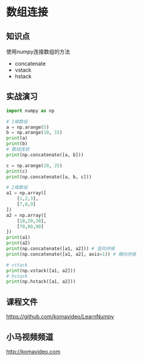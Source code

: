 数组连接
========

## 知识点

使用numpy连接数组的方法

* concatenate
* vstack
* hstack

## 实战演习

~~~python
import numpy as np

# 1维数组
a = np.arange(5)
b = np.arange(10, 15)
print(a)
print(b)
# 数组连结
print(np.concatenate([a, b]))

c = np.arange(20, 25)
print(c)
print(np.concatenate([a, b, c]))

# 2维数组
a1 = np.array([
    [1,2,3],
    [7,8,9]
])
a2 = np.array([
    [10,20,30],
    [70,80,90]
])
print(a1)
print(a2)
print(np.concatenate([a1, a2])) # 竖向拼接
print(np.concatenate([a1, a2], axis=1)) # 横向拼接

# vstack
print(np.vstack([a1, a2]))
# hstack
print(np.hstack([a1, a2]))
~~~

## 课程文件

https://github.com/komavideo/LearnNumpy

## 小马视频频道

http://komavideo.com
